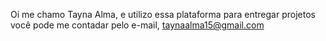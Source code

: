 Oi me chamo Tayna Alma, e utilizo essa plataforma para entregar projetos 
você pode me contadar pelo e-mail, taynaalma15@gmail.com

<!---
taynaalma/taynaalma is a ✨ special ✨ repository because its `README.md` (this file) appears on your GitHub profile.
You can click the Preview link to take a look at your changes.
--->

